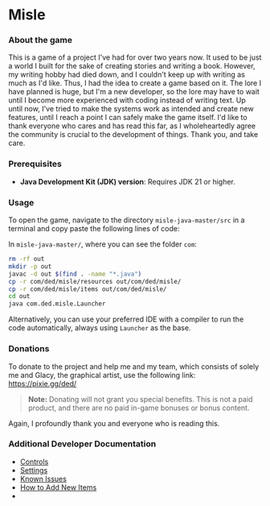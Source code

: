 # Misle

### About the game

This is a game of a project I've had for over two years now. It used to be just a world I built for the sake of creating stories and writing a book. However, my writing hobby had died down, and I couldn't keep up with writing as much as I'd like. Thus, I had the idea to create a game based on it. The lore I have planned is huge, but I'm a new developer, so the lore may have to wait until I become more experienced with coding instead of writing text. Up until now, I've tried to make the systems work as intended and create new features, until I reach a point I can safely make the game itself. I'd like to thank everyone who cares and has read this far, as I wholeheartedly agree the community is crucial to the development of things. Thank you, and take care.

### Prerequisites

- **Java Development Kit (JDK) version**: Requires JDK 21 or higher.

### Usage

To open the game, navigate to the directory `misle-java-master/src` in a terminal and copy paste the following lines of code:

In `misle-java-master/`, where you can see the folder `com`:

```bash
rm -rf out
mkdir -p out
javac -d out $(find . -name "*.java")
cp -r com/ded/misle/resources out/com/ded/misle/
cp -r com/ded/misle/items out/com/ded/misle/
cd out
java com.ded.misle.Launcher
```

Alternatively, you can use your preferred IDE with a compiler to run the code automatically, always using `Launcher` as the base.

### Donations

To donate to the project and help me and my team, which consists of solely me and Glacy, the graphical artist, use the following link:
https://pixie.gg/ded/

> **Note:** Donating will not grant you special benefits. This is not a paid product, and there are no paid in-game bonuses or bonus content.

Again, I profoundly thank you and everyone who is reading this.

### Additional Developer Documentation
- [Controls](docs/controls.md)
- [Settings](docs/settings.md)
- [Known Issues](docs/known_issues.md)
- [How to Add New Items](docs/adding_items.md)
- 
[//]: # (- [How to Add New Rooms]&#40;docs/adding_rooms.md&#41;)
